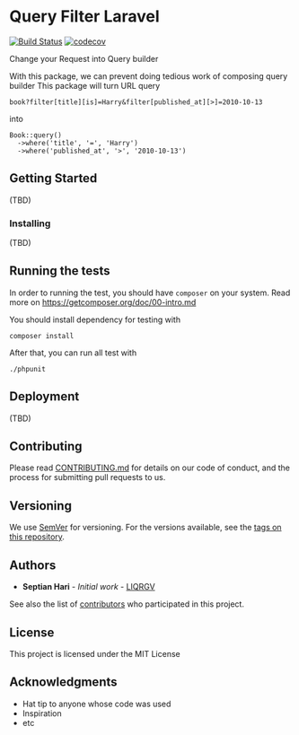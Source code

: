 # Query Filter Laravel 
[![Build Status](https://api.travis-ci.com/LIQRGV/query-filter-laravel.svg?branch=master)](https://travis-ci.com/LIQRGV/query-filter-laravel)
[![codecov](https://codecov.io/gh/LIQRGV/query-filter-laravel/branch/master/graph/badge.svg)](https://codecov.io/gh/LIQRGV/query-filter-laravel)


Change your Request into Query builder

With this package, we can prevent doing tedious work of composing query builder
This package will turn URL query  
```
book?filter[title][is]=Harry&filter[published_at][>]=2010-10-13
```
into
```
Book::query()
  ->where('title', '=', 'Harry')
  ->where('published_at', '>', '2010-10-13')
``` 

## Getting Started

(TBD)

### Installing

(TBD)

## Running the tests

In order to running the test, you should have `composer` on your system.
Read more on https://getcomposer.org/doc/00-intro.md

You should install dependency for testing with 
```
composer install
```
After that, you can run all test with
```
./phpunit
```

## Deployment

(TBD)

## Contributing

Please read [CONTRIBUTING.md](CONTRIBUTING.md) for details on our code of conduct, and the process for submitting pull requests to us.

## Versioning

We use [SemVer](http://semver.org/) for versioning. For the versions available, see the [tags on this repository](https://github.com/your/project/tags). 

## Authors

* **Septian Hari** - *Initial work* - [LIQRGV](https://github.com/LIQRGV)

See also the list of [contributors](https://github.com/LIQRGV/query-filter-laravel/contributors) who participated in this project.

## License

This project is licensed under the MIT License

## Acknowledgments

* Hat tip to anyone whose code was used
* Inspiration
* etc

